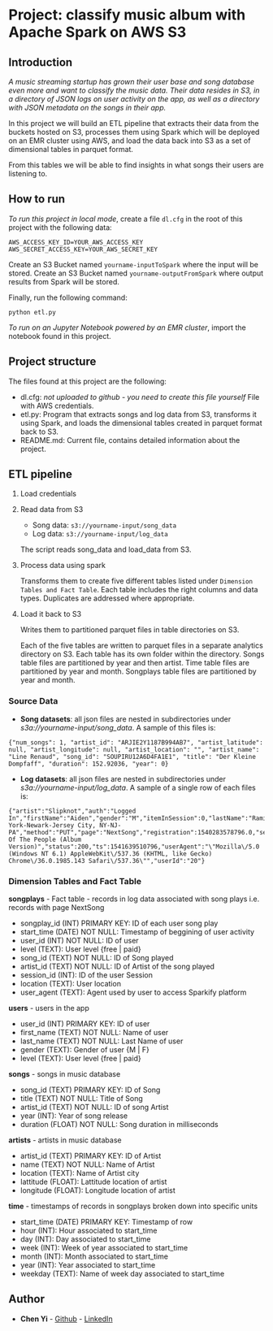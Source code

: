 # Project: classify music album with Apache Spark on AWS S3

## Introduction

*A music streaming startup has grown their user base and song database even more and want to classify the music data. Their data resides in S3, in a directory of JSON logs on user activity on the app, as well as a directory with JSON metadata on the songs in their app.*

In this project we will build an ETL pipeline that extracts their data from the buckets hosted on S3, processes them using Spark which will be deployed on an EMR cluster using AWS, and load the data back into S3 as a set of dimensional tables in parquet format. 

From this tables we will be able to find insights in what songs their users are listening to.

## How to run

*To run this project in local mode*, create a file `dl.cfg` in the root of this project with the following data:

```
AWS_ACCESS_KEY_ID=YOUR_AWS_ACCESS_KEY
AWS_SECRET_ACCESS_KEY=YOUR_AWS_SECRET_KEY
```
Create an S3 Bucket named `yourname-inputToSpark` where the input will be stored.
Create an S3 Bucket named `yourname-outputFromSpark` where output results from Spark will be stored.

Finally, run the following command:

`python etl.py`

*To run on an Jupyter Notebook powered by an EMR cluster*, import the notebook found in this project.

## Project structure

The files found at this project are the following:

- dl.cfg: *not uploaded to github - you need to create this file yourself* File with AWS credentials.
- etl.py: Program that extracts songs and log data from S3, transforms it using Spark, and loads the dimensional tables created in parquet format back to S3.
- README.md: Current file, contains detailed information about the project.

## ETL pipeline

1. Load credentials
2. Read data from S3
    - Song data: `s3://yourname-input/song_data`
    - Log data: `s3://yourname-input/log_data`

    The script reads song_data and load_data from S3.

3. Process data using spark

    Transforms them to create five different tables listed under `Dimension Tables and Fact Table`.
    Each table includes the right columns and data types. Duplicates are addressed where appropriate.

4. Load it back to S3

    Writes them to partitioned parquet files in table directories on S3.

    Each of the five tables are written to parquet files in a separate analytics directory on S3. Each table has its own folder within the directory. Songs table files are partitioned by year and then artist. Time table files are partitioned by year and month. Songplays table files are partitioned by year and month.

### Source Data
- **Song datasets**: all json files are nested in subdirectories under *s3a://yourname-input/song_data*. A sample of this files is:

```
{"num_songs": 1, "artist_id": "ARJIE2Y1187B994AB7", "artist_latitude": null, "artist_longitude": null, "artist_location": "", "artist_name": "Line Renaud", "song_id": "SOUPIRU12A6D4FA1E1", "title": "Der Kleine Dompfaff", "duration": 152.92036, "year": 0}
```

- **Log datasets**: all json files are nested in subdirectories under *s3a://yourname-input/log_data*. A sample of a single row of each files is:

```
{"artist":"Slipknot","auth":"Logged In","firstName":"Aiden","gender":"M","itemInSession":0,"lastName":"Ramirez","length":192.57424,"level":"paid","location":"New York-Newark-Jersey City, NY-NJ-PA","method":"PUT","page":"NextSong","registration":1540283578796.0,"sessionId":19,"song":"Opium Of The People (Album Version)","status":200,"ts":1541639510796,"userAgent":"\"Mozilla\/5.0 (Windows NT 6.1) AppleWebKit\/537.36 (KHTML, like Gecko) Chrome\/36.0.1985.143 Safari\/537.36\"","userId":"20"}
```

### Dimension Tables and Fact Table

**songplays** - Fact table - records in log data associated with song plays i.e. records with page NextSong
- songplay_id (INT) PRIMARY KEY: ID of each user song play 
- start_time (DATE) NOT NULL: Timestamp of beggining of user activity
- user_id (INT) NOT NULL: ID of user
- level (TEXT): User level {free | paid}
- song_id (TEXT) NOT NULL: ID of Song played
- artist_id (TEXT) NOT NULL: ID of Artist of the song played
- session_id (INT): ID of the user Session 
- location (TEXT): User location 
- user_agent (TEXT): Agent used by user to access Sparkify platform

**users** - users in the app
- user_id (INT) PRIMARY KEY: ID of user
- first_name (TEXT) NOT NULL: Name of user
- last_name (TEXT) NOT NULL: Last Name of user
- gender (TEXT): Gender of user {M | F}
- level (TEXT): User level {free | paid}

**songs** - songs in music database
- song_id (TEXT) PRIMARY KEY: ID of Song
- title (TEXT) NOT NULL: Title of Song
- artist_id (TEXT) NOT NULL: ID of song Artist
- year (INT): Year of song release
- duration (FLOAT) NOT NULL: Song duration in milliseconds

**artists** - artists in music database
- artist_id (TEXT) PRIMARY KEY: ID of Artist
- name (TEXT) NOT NULL: Name of Artist
- location (TEXT): Name of Artist city
- lattitude (FLOAT): Lattitude location of artist
- longitude (FLOAT): Longitude location of artist

**time** - timestamps of records in songplays broken down into specific units
- start_time (DATE) PRIMARY KEY: Timestamp of row
- hour (INT): Hour associated to start_time
- day (INT): Day associated to start_time
- week (INT): Week of year associated to start_time
- month (INT): Month associated to start_time 
- year (INT): Year associated to start_time
- weekday (TEXT): Name of week day associated to start_time


## Author

* **Chen Yi** - [Github](https://github.com/cy235) - [LinkedIn](https://www.linkedin.com/in/chen-yi-ab05baba/)
